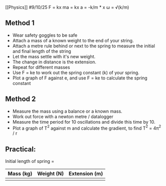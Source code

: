[[Physics]]
#9/10/25 
F = kx
ma = kx
a = -k/m \* x
ω = √(k/m)
## Method 1
- Wear safety goggles to be safe
- Attach a mass of a known weight to the end of your string.
- Attach a metre rule behind or next to the spring to measure the initial and final length of the string
- Let the mass settle with it's new weight.
- The change in distance is the extension.
- Repeat for different masses
- Use F = ke to work out the spring constant (k) of your spring.
- Plot a graph of F against e, and use F = ke to calculate the spring constant
## Method 2
- Measure the mass using a balance or a known mass.
- Work out force with a newton metre / datalogger
- Measure the time period for 10 oscillations and divide this time by 10.
- Plot a graph of T$^2$ against m and calculate the gradient, to find T$^2$ = 4π$^2$ / r
## Practical:
Initial length of spring = 

| Mass (kg) | Weight (N) | Extension (m) |
| --------- | ---------- | ------------- |
|           |            |               |
